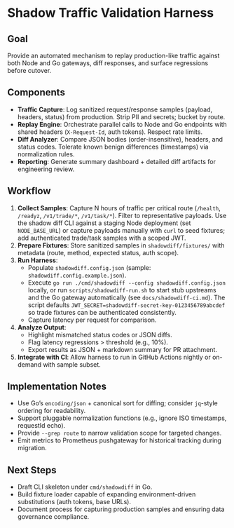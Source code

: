 # Shadow Traffic Validation Harness

## Goal
Provide an automated mechanism to replay production-like traffic against both Node and Go gateways, diff responses, and surface regressions before cutover.

## Components
- **Traffic Capture**: Log sanitized request/response samples (payload, headers, status) from production. Strip PII and secrets; bucket by route.
- **Replay Engine**: Orchestrate parallel calls to Node and Go endpoints with shared headers (`X-Request-Id`, auth tokens). Respect rate limits.
- **Diff Analyzer**: Compare JSON bodies (order-insensitive), headers, and status codes. Tolerate known benign differences (timestamps) via normalization rules.
- **Reporting**: Generate summary dashboard + detailed diff artifacts for engineering review.

## Workflow
1. **Collect Samples**: Capture N hours of traffic per critical route (`/health`, `/readyz`, `/v1/trade/*`, `/v1/task/*`). Filter to representative payloads. Use the shadow diff CLI against a staging Node deployment (set `NODE_BASE_URL`) or capture payloads manually with `curl` to seed fixtures; add authenticated trade/task samples with a scoped JWT.
2. **Prepare Fixtures**: Store sanitized samples in `shadowdiff/fixtures/` with metadata (route, method, expected status, auth scope).
3. **Run Harness**:
   - Populate `shadowdiff.config.json` (sample: `shadowdiff.config.example.json`).
   - Execute `go run ./cmd/shadowdiff --config shadowdiff.config.json` locally, or run `scripts/shadowdiff-run.sh` to start stub upstreams and the Go gateway automatically (see `docs/shadowdiff-ci.md`). The script defaults `JWT_SECRET=shadowdiff-secret-key-0123456789abcdef` so trade fixtures can be authenticated consistently.
   - Capture latency per request for comparison.
4. **Analyze Output**:
   - Highlight mismatched status codes or JSON diffs.
   - Flag latency regressions > threshold (e.g., 10%).
   - Export results as JSON + markdown summary for PR attachment.
5. **Integrate with CI**: Allow harness to run in GitHub Actions nightly or on-demand with sample subset.

## Implementation Notes
- Use Go’s `encoding/json` + canonical sort for diffing; consider `jq`-style ordering for readability.
- Support pluggable normalization functions (e.g., ignore ISO timestamps, requestId echo).
- Provide `--grep route` to narrow validation scope for targeted changes.
- Emit metrics to Prometheus pushgateway for historical tracking during migration.

## Next Steps
- Draft CLI skeleton under `cmd/shadowdiff` in Go.
- Build fixture loader capable of expanding environment-driven substitutions (auth tokens, base URLs).
- Document process for capturing production samples and ensuring data governance compliance.
